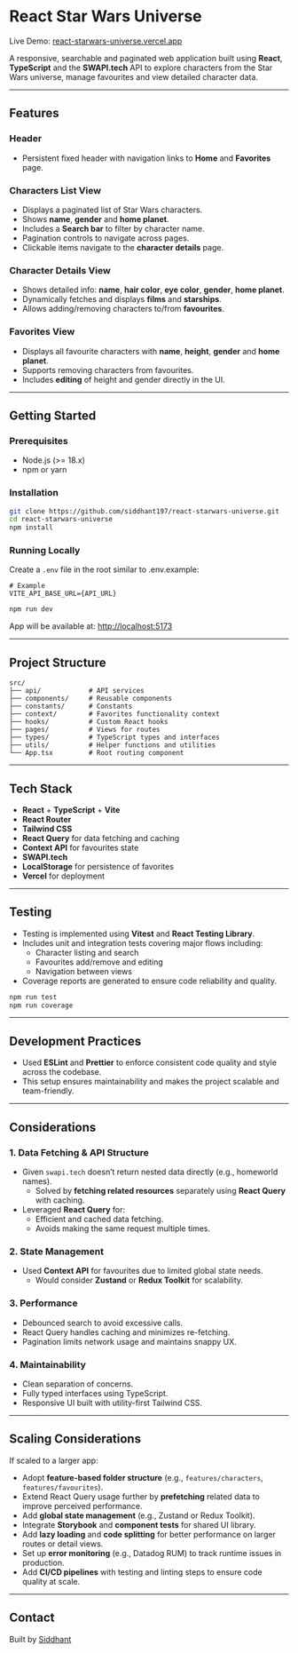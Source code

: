 # React Star Wars Universe

Live Demo: [react-starwars-universe.vercel.app](https://react-starwars-universe.vercel.app/)

A responsive, searchable and paginated web application built using **React**, **TypeScript** and the **SWAPI.tech** API to explore characters from the Star Wars universe, manage favourites and view detailed character data.

---

## Features

### Header

- Persistent fixed header with navigation links to **Home** and **Favorites** page.

### Characters List View

- Displays a paginated list of Star Wars characters.
- Shows **name**, **gender** and **home planet**.
- Includes a **Search bar** to filter by character name.
- Pagination controls to navigate across pages.
- Clickable items navigate to the **character details** page.

### Character Details View

- Shows detailed info: **name**, **hair color**, **eye color**, **gender**, **home planet**.
- Dynamically fetches and displays **films** and **starships**.
- Allows adding/removing characters to/from **favourites**.

### Favorites View

- Displays all favourite characters with **name**, **height**, **gender** and **home planet**.
- Supports removing characters from favourites.
- Includes **editing** of height and gender directly in the UI.

---

## Getting Started

### Prerequisites

- Node.js (>= 18.x)
- npm or yarn

### Installation

```bash
git clone https://github.com/siddhant197/react-starwars-universe.git
cd react-starwars-universe
npm install
```

### Running Locally

Create a `.env` file in the root similar to .env.example:

```env
# Example
VITE_API_BASE_URL={API_URL}
```

```bash
npm run dev
```

App will be available at: [http://localhost:5173](http://localhost:5173)

---

## Project Structure

```
src/
├── api/            # API services
├── components/     # Reusable components
├── constants/      # Constants
├── context/        # Favorites functionality context
├── hooks/          # Custom React hooks
├── pages/          # Views for routes
├── types/          # TypeScript types and interfaces
├── utils/          # Helper functions and utilities
└── App.tsx         # Root routing component
```

---

## Tech Stack

- **React** + **TypeScript** + **Vite**
- **React Router**
- **Tailwind CSS**
- **React Query** for data fetching and caching
- **Context API** for favourites state
- **SWAPI.tech**
- **LocalStorage** for persistence of favorites
- **Vercel** for deployment

---

## Testing

- Testing is implemented using **Vitest** and **React Testing Library**.
- Includes unit and integration tests covering major flows including:
  - Character listing and search
  - Favourites add/remove and editing
  - Navigation between views
- Coverage reports are generated to ensure code reliability and quality.

```bash
npm run test
npm run coverage
```

---

## Development Practices

- Used **ESLint** and **Prettier** to enforce consistent code quality and style across the codebase.
- This setup ensures maintainability and makes the project scalable and team-friendly.

---

## Considerations

### 1. Data Fetching & API Structure

- Given `swapi.tech` doesn’t return nested data directly (e.g., homeworld names).
  - Solved by **fetching related resources** separately using **React Query** with caching.
- Leveraged **React Query** for:
  - Efficient and cached data fetching.
  - Avoids making the same request multiple times.

### 2. State Management

- Used **Context API** for favourites due to limited global state needs.
  - Would consider **Zustand** or **Redux Toolkit** for scalability.

### 3. Performance

- Debounced search to avoid excessive calls.
- React Query handles caching and minimizes re-fetching.
- Pagination limits network usage and maintains snappy UX.

### 4. Maintainability

- Clean separation of concerns.
- Fully typed interfaces using TypeScript.
- Responsive UI built with utility-first Tailwind CSS.

---

## Scaling Considerations

If scaled to a larger app:

- Adopt **feature-based folder structure** (e.g., `features/characters`, `features/favourites`).
- Extend React Query usage further by **prefetching** related data to improve perceived performance.
- Add **global state management** (e.g., Zustand or Redux Toolkit).
- Integrate **Storybook** and **component tests** for shared UI library.
- Add **lazy loading** and **code splitting** for better performance on larger routes or detail views.
- Set up **error monitoring** (e.g., Datadog RUM) to track runtime issues in production.
- Add **CI/CD pipelines** with testing and linting steps to ensure code quality at scale.

---

## Contact

Built by [Siddhant](https://github.com/siddhant197)
